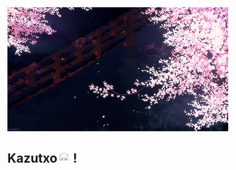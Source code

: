  <img src="https://github.com/kazutxo/kazutxo/blob/main/Sakura.gif" alt="sakura">
<h1 Hi I am,<href="https://github.com/kazutxo">Kazutxo<img src="https://github.com/kazutxo/kazutxo/blob/main/ww.gif" width="29px"></a> !</h1>
